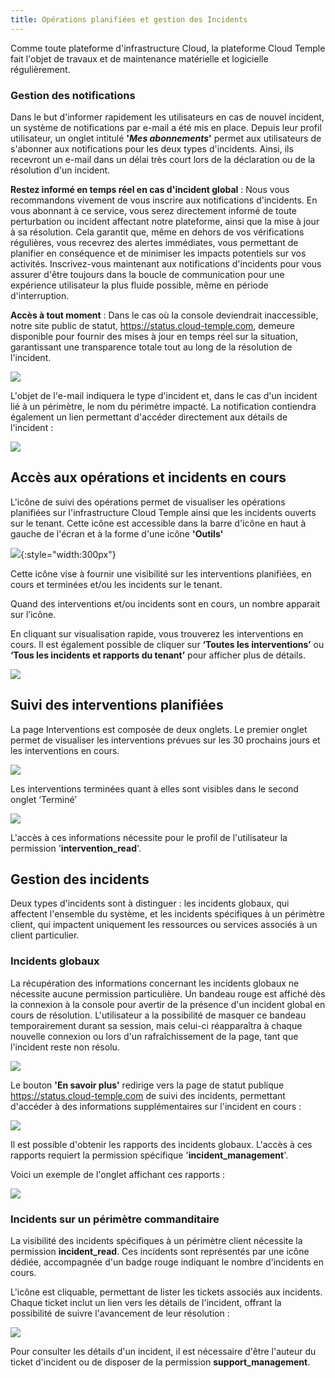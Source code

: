 ```yaml
---
title: Opérations planifiées et gestion des Incidents
---
```


Comme toute plateforme d'infrastructure Cloud, la plateforme Cloud Temple fait l'objet de travaux et de maintenance matérielle et logicielle régulièrement.

### Gestion des notifications

Dans le but d'informer rapidement les utilisateurs en cas de nouvel incident, un système de notifications par e-mail a été mis en place. Depuis leur profil utilisateur, un onglet intitulé __'*Mes abonnements*'__ permet aux utilisateurs de s'abonner aux notifications pour les deux types d'incidents. Ainsi, ils recevront un e-mail dans un délai très court lors de la déclaration ou de la résolution d'un incident.

__Restez informé en temps réel en cas d'incident global__ : Nous vous recommandons vivement de vous inscrire aux notifications d'incidents. En vous abonnant à ce service, vous serez directement informé de toute perturbation ou incident affectant notre plateforme, ainsi que la mise à jour à sa résolution. Cela garantit que, même en dehors de vos vérifications régulières, vous recevrez des alertes immédiates, vous permettant de planifier en conséquence et de minimiser les impacts potentiels sur vos activités. Inscrivez-vous maintenant aux notifications d'incidents pour vous assurer d'être toujours dans la boucle de communication pour une expérience utilisateur la plus fluide possible, même en période d'interruption.

__Accès à tout moment__ : Dans le cas où la console deviendrait inaccessible, notre site public de statut, https://status.cloud-temple.com, demeure disponible pour fournir des mises à jour en temps réel sur la situation, garantissant une transparence totale tout au long de la résolution de l'incident.

![](images/shiva_incident_005.png)

L'objet de l'e-mail indiquera le type d'incident et, dans le cas d'un incident lié à un périmètre, le nom du périmètre impacté. La notification contiendra également un lien permettant d'accéder directement aux détails de l'incident :

![](images/shiva_incident_006.png)

## Accès aux opérations et incidents en cours

L'icône de suivi des opérations permet de visualiser les opérations planifiées sur l'infrastructure Cloud Temple ainsi que les incidents ouverts sur le tenant. Cette icône est accessible dans la barre d'icône en haut à gauche de l'écran et à la forme d'une icône __'Outils'__

![](images/shiva_intervention_menu01.png){:style="width:300px"}

Cette icône vise à fournir une visibilité sur les interventions planifiées, en cours et terminées et/ou les incidents sur le tenant.

Quand des interventions et/ou incidents sont en cours, un nombre apparait sur l’icône.

En cliquant sur visualisation rapide, vous trouverez les interventions en cours. Il est également possible de cliquer sur __‘Toutes les interventions’__ ou __‘Tous les incidents et rapports du tenant’__ pour afficher plus de détails.

![](images/shiva_intervention_menu03.png)

## Suivi des interventions planifiées

La page Interventions est composée de deux onglets. Le premier onglet permet de visualiser les interventions prévues sur les 30 prochains jours et les interventions en cours.

![](images/shiva_intervention_menu04.png)

Les interventions terminées quant à elles sont visibles dans le second onglet ‘Terminé’

![](images/shiva_intervention_menu05.png)

L'accès à ces informations nécessite pour le profil de l'utilisateur la permission '**intervention_read**'.

## Gestion des incidents

Deux types d'incidents sont à distinguer : les incidents globaux, qui affectent l'ensemble du système, et les incidents spécifiques à un périmètre client, qui impactent uniquement les ressources ou services associés à un client particulier.

### Incidents globaux

La récupération des informations concernant les incidents globaux ne nécessite aucune permission particulière. Un bandeau rouge est affiché dès la connexion à la console pour avertir de la présence d'un incident global en cours de résolution. L'utilisateur a la possibilité de masquer ce bandeau temporairement durant sa session, mais celui-ci réapparaîtra à chaque nouvelle connexion ou lors d'un rafraîchissement de la page, tant que l'incident reste non résolu.

![](images/shiva_incident_001.png)

Le bouton __'En savoir plus'__ redirige vers la page de statut publique https://status.cloud-temple.com de suivi des incidents, permettant d'accéder à des informations supplémentaires sur l'incident en cours :

![](images/shiva_incident_002.png)

Il est possible d'obtenir les rapports des incidents globaux. L'accès à ces rapports requiert la permission spécifique '**incident_management**'. 

Voici un exemple de l'onglet affichant ces rapports :

![](images/shiva_incident_003.png)

### Incidents sur un périmètre commanditaire

La visibilité des incidents spécifiques à un périmètre client nécessite la permission **incident_read**. Ces incidents sont représentés par une icône dédiée, accompagnée d'un badge rouge indiquant le nombre d'incidents en cours. 

L'icône est cliquable, permettant de lister les tickets associés aux incidents. Chaque ticket inclut un lien vers les détails de l'incident, offrant la possibilité de suivre l'avancement de leur résolution :

![](images/shiva_incident_004.png)

Pour consulter les détails d'un incident, il est nécessaire d'être l'auteur du ticket d'incident ou de disposer de la permission **support_management**.